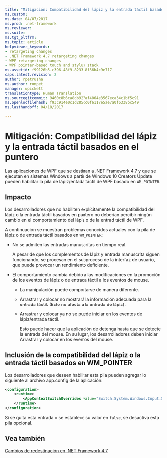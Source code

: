 ```yaml
---
title: "Mitigación: Compatibilidad del lápiz y la entrada táctil basados en el puntero | Microsoft Docs"
ms.custom: 
ms.date: 04/07/2017
ms.prod: .net-framework
ms.reviewer: 
ms.suite: 
ms.tgt_pltfrm: 
ms.topic: article
helpviewer_keywords:
- retargeting changes
- .NET Framework 4.7 retargeting changes
- WPF retargeting changes
- WPF pointer-based touch and stylus stack
ms.assetid: f99126b5-c396-48f9-8233-8f36b4c9e717
caps.latest.revision: 2
author: rpetrusha
ms.author: ronpet
manager: wpickett
translationtype: Human Translation
ms.sourcegitcommit: 9460c8b6ca8db927af4064e3567eca34c1bf5c91
ms.openlocfilehash: f93c914e0c1d285cc0f6117e5ae7a0f6338bc549
ms.lasthandoff: 04/18/2017

---
```

# <a name="mitigation-pointer-based-touch-and-stylus-support"></a>Mitigación: Compatibilidad del lápiz y la entrada táctil basados en el puntero

Las aplicaciones de WPF que se destinan a .NET Framework 4.7 y que se ejecutan en sistemas Windows a partir de Windows 10 Creators Update pueden habilitar la pila de lápiz/entada táctil de WPF basado en `WM_POINTER`.

## <a name="impact"></a>Impacto

Los desarrolladores que no habiliten explícitamente la compatibilidad del lápiz o la entrada táctil basados en puntero no deberían percibir ningún cambio en el comportamiento del lápiz o de la entrad táctil de WPF.

A continuación se muestran problemas conocidos actuales con la pila de lápiz o de entrada táctil basados en `WM_POINTER`:

- No se admiten las entradas manuscritas en tiempo real.

   A pesar de que los complementos de lápiz y entrada manuscrita siguen funcionando, se procesan en el subproceso de la interfaz de usuario, que puede provocar un rendimiento deficiente.

- El comportamiento cambia debido a las modificaciones en la promoción de los eventos de lápiz o de entrada táctil a los eventos de mouse.

  - La manipulación puede comportarse de manera diferente.

  - Arrastrar y colocar no mostrará la información adecuada para la entrada táctil. (Esto no afecta a la entrada de lápiz).

  - Arrastrar y colocar ya no se puede iniciar en los eventos de lápiz/entrada táctil.

      Esto puede hacer que la aplicación de detenga hasta que se detecte la entrada del mouse. En su lugar, los desarrolladores deben iniciar Arrastrar y colocar en los eventos del mouse.

## <a name="opting-in-to-wmpointer-based-touchstylus-support"></a>Inclusión de la compatibilidad del lápiz o la entrada táctil basados en WM_POINTER

Los desarrolladores que deseen habilitar esta pila pueden agregar lo siguiente al archivo app.config de la aplicación:

```xml
<configuration>
    <runtime>
        <AppContextSwitchOverrides value="Switch.System.Windows.Input.Stylus.EnablePointerSupport=true"/>
    </runtime>
</configuration>
```

Si se quita esta entrada o se establece su valor en `false`, se desactiva esta pila opcional.

## <a name="see-also"></a>Vea también

[Cambios de redestinación en .NET Framework 4.7](../../../docs/framework/migration-guide/retargeting-changes-in-the-net-framework-4-7.md)

